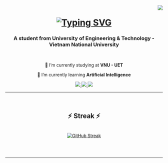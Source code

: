 <img align="right" src="https://visitor-badge.laobi.icu/badge?page_id=Yammn.Yammn" />

<h1 align="center">
    <a href="https://git.io/typing-svg"><img src="https://readme-typing-svg.demolab.com?font=Fira+Code&size=25&pause=1000&random=false&width=435&lines=Hi+There!%F0%9F%91%8B;I'm+Yammn%F0%9F%A4%AD;I'm+glad+to+see+you+here!" alt="Typing SVG" /></a>
</h1>

<h3 align="center">A student from University of Engineering & Technology - Vietnam National University</h3>

<br/>

<div align="center">
 
 🔭 I’m currently studying at **VNU - UET**
 
 🌱 I’m currently learning **Artificial Intelligence**

</div>
 
<div align="center">

  <a href="mailto:buithanhdan2005@gmail.com">
    <img src="https://img.shields.io/badge/Gmail-D14836?style=for-the-badge&logo=gmail&logoColor=white" />
  </a>
  <a href="https://www.facebook.com/bui.thanh.dan.1212" target="_blank">
    <img src="https://img.shields.io/badge/Facebook-1877F2?style=for-the-badge&logo=facebook&logoColor=white" target="_blank" />
  </a>
  <a href="https://www.linkedin.com/in/itsmeyam" target="_blank">
    <img src="https://img.shields.io/badge/LinkedIn-0077B5?style=for-the-badge&logo=linkedin&logoColor=white" target="_blank" />
  </a>

</div>

 <hr/>
 
<br/>

<h2 align="center">⚡ Streak ⚡</h2>
<br>
<div align=center>
  <a href="https://git.io/streak-stats"><img src="https://streak-stats.demolab.com?user=Yammn&theme=dark" alt="GitHub Streak" /></a>
</div>

<br/><br/>

<hr/>

<br/>
